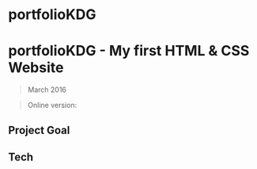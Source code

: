 # portfolioKDG

# portfolioKDG - My first HTML & CSS Website
> March 2016

> Online version: 

## Project Goal

## Tech
